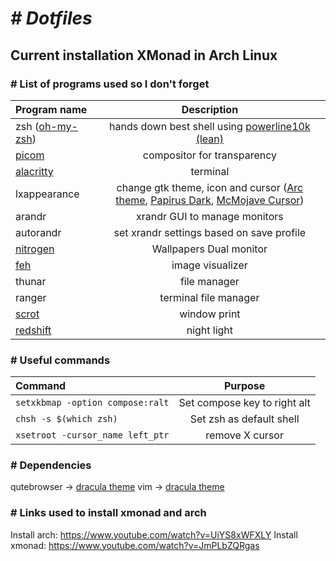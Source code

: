 # <i># Dotfiles</i>
## Current installation XMonad in Arch Linux

### # List of programs used so I don't forget
| Program name | Description |
| :------------- | :----------: |
| zsh ([oh-my-zsh](https://ohmyz.sh/)) | hands down best shell using [powerline10k (lean)](https://github.com/romkatv/powerlevel10k) |
| [picom](https://wiki.archlinux.org/index.php/Picom) | compositor for transparency |
| [alacritty](https://github.com/alacritty/alacritty) | terminal |
| lxappearance | change gtk theme, icon and cursor ([Arc theme](https://wiki.archlinux.org/index.php/GTK#Themes), [Papirus Dark](https://github.com/PapirusDevelopmentTeam/papirus-icon-theme#installation), [McMojave Cursor](https://www.gnome-look.org/p/1355701/)) |
| arandr | xrandr GUI to manage monitors |
| autorandr | set xrandr settings based on save profile |
| [nitrogen](https://wiki.archlinux.org/index.php/Nitrogen) | Wallpapers Dual monitor |
| [feh](https://wiki.archlinux.org/index.php/Feh) | image visualizer |
| thunar | file manager |
| ranger | terminal file manager |
| [scrot](https://wiki.archlinux.org/index.php/Screen_capture#scrot) | window print |
| [redshift](https://wiki.archlinux.org/index.php/Redshift) | night light |

### # Useful commands
| Command | Purpose |
| :------------- | :----------: |
| `setxkbmap -option compose:ralt` | Set compose key to right alt |
| `chsh -s $(which zsh)` | Set zsh as default shell |
| `xsetroot -cursor_name left_ptr` | remove X cursor |

### # Dependencies

qutebrowser -> [dracula theme](https://draculatheme.com/qutebrowser/)
vim -> [dracula theme](https://draculatheme.com/vim)

### # Links used to install xmonad and arch
Install arch: https://www.youtube.com/watch?v=UiYS8xWFXLY
Install xmonad: https://www.youtube.com/watch?v=JmPLbZQRgas

